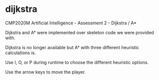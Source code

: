 # dijkstra
CMP2020M Artificial Intelligence - Assessment 2 - Dijkstra / A*

Dijkstra and A* were implemented over skeleton code we were provided with.

Dijkstra is no longer available but A* with three different heuristic calculations is.

Use I, O, or P during runtime to choose the different heuristic options.

Use the arrow keys to move the player. 

